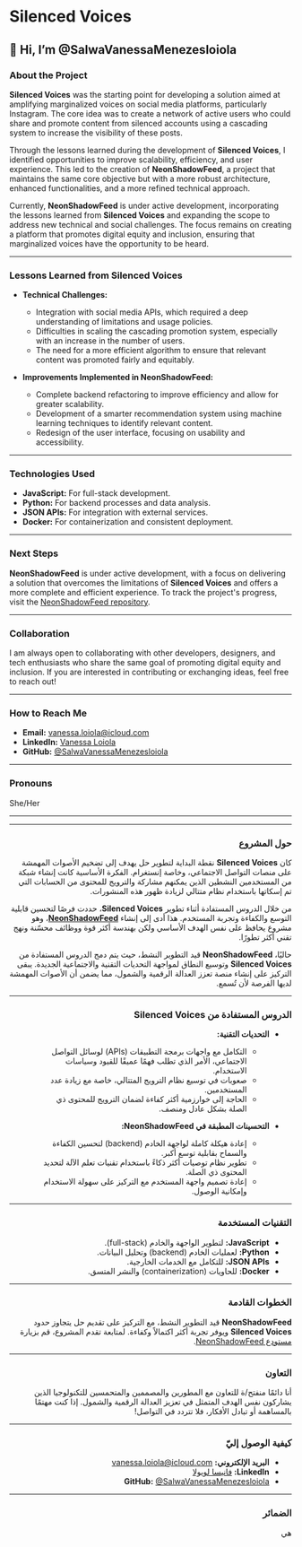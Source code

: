 
# Silenced Voices

## 👋 Hi, I’m @SalwaVanessaMenezesloiola

### About the Project  
**Silenced Voices** was the starting point for developing a solution aimed at amplifying marginalized voices on social media platforms, particularly Instagram. The core idea was to create a network of active users who could share and promote content from silenced accounts using a cascading system to increase the visibility of these posts.

Through the lessons learned during the development of **Silenced Voices**, I identified opportunities to improve scalability, efficiency, and user experience. This led to the creation of **NeonShadowFeed**, a project that maintains the same core objective but with a more robust architecture, enhanced functionalities, and a more refined technical approach.

Currently, **NeonShadowFeed** is under active development, incorporating the lessons learned from **Silenced Voices** and expanding the scope to address new technical and social challenges. The focus remains on creating a platform that promotes digital equity and inclusion, ensuring that marginalized voices have the opportunity to be heard.

---

### Lessons Learned from Silenced Voices  
- **Technical Challenges:**  
  - Integration with social media APIs, which required a deep understanding of limitations and usage policies.  
  - Difficulties in scaling the cascading promotion system, especially with an increase in the number of users.  
  - The need for a more efficient algorithm to ensure that relevant content was promoted fairly and equitably.  

- **Improvements Implemented in NeonShadowFeed:**  
  - Complete backend refactoring to improve efficiency and allow for greater scalability.  
  - Development of a smarter recommendation system using machine learning techniques to identify relevant content.  
  - Redesign of the user interface, focusing on usability and accessibility.  

---

### Technologies Used  
- **JavaScript:** For full-stack development.  
- **Python:** For backend processes and data analysis.  
- **JSON APIs:** For integration with external services.  
- **Docker:** For containerization and consistent deployment.  

---

### Next Steps  
**NeonShadowFeed** is under active development, with a focus on delivering a solution that overcomes the limitations of **Silenced Voices** and offers a more complete and efficient experience. To track the project's progress, visit the [NeonShadowFeed repository](link-to-neonshadowfeed).  

---

### Collaboration  
I am always open to collaborating with other developers, designers, and tech enthusiasts who share the same goal of promoting digital equity and inclusion. If you are interested in contributing or exchanging ideas, feel free to reach out!  

---

### How to Reach Me  
- **Email:** [vanessa.loiola@icloud.com](mailto:vanessa.loiola@icloud.com)  
- **LinkedIn:** [Vanessa Loiola](https://www.linkedin.com/in/vanessa-loiola-23a48b174/)  
- **GitHub:** [@SalwaVanessaMenezesloiola](https://github.com/SalwaVanessaMenezesloiola)  

---

### Pronouns  
She/Her  

---

---


<div dir="rtl">

### حول المشروع  
كان **Silenced Voices** نقطة البداية لتطوير حل يهدف إلى تضخيم الأصوات المهمشة على منصات التواصل الاجتماعي، وخاصة إنستغرام. الفكرة الأساسية كانت إنشاء شبكة من المستخدمين النشطين الذين يمكنهم مشاركة والترويج للمحتوى من الحسابات التي تم إسكاتها باستخدام نظام متتالي لزيادة ظهور هذه المنشورات.

من خلال الدروس المستفادة أثناء تطوير **Silenced Voices**، حددت فرصًا لتحسين قابلية التوسع والكفاءة وتجربة المستخدم. هذا أدى إلى إنشاء **[NeonShadowFeed](https://github.com/SalwaVanessaMenezesloiola/NeonShadowFeed)**، وهو مشروع يحافظ على نفس الهدف الأساسي ولكن بهندسة أكثر قوة ووظائف محسّنة ونهج تقني أكثر تطورًا.

حاليًا، **NeonShadowFeed** قيد التطوير النشط، حيث يتم دمج الدروس المستفادة من **Silenced Voices** وتوسيع النطاق لمواجهة التحديات التقنية والاجتماعية الجديدة. يبقى التركيز على إنشاء منصة تعزز العدالة الرقمية والشمول، مما يضمن أن الأصوات المهمشة لديها الفرصة لأن تُسمع.

---

### الدروس المستفادة من Silenced Voices  
- **التحديات التقنية:**  
  - التكامل مع واجهات برمجة التطبيقات (APIs) لوسائل التواصل الاجتماعي، الأمر الذي تطلب فهمًا عميقًا للقيود وسياسات الاستخدام.  
  - صعوبات في توسيع نظام الترويج المتتالي، خاصة مع زيادة عدد المستخدمين.  
  - الحاجة إلى خوارزمية أكثر كفاءة لضمان الترويج للمحتوى ذي الصلة بشكل عادل ومنصف.  

- **التحسينات المطبقة في NeonShadowFeed:**  
  - إعادة هيكلة كاملة لواجهة الخادم (backend) لتحسين الكفاءة والسماح بقابلية توسع أكبر.  
  - تطوير نظام توصيات أكثر ذكاءً باستخدام تقنيات تعلم الآلة لتحديد المحتوى ذي الصلة.  
  - إعادة تصميم واجهة المستخدم مع التركيز على سهولة الاستخدام وإمكانية الوصول.  

---

### التقنيات المستخدمة  
- **JavaScript:** لتطوير الواجهة والخادم (full-stack).  
- **Python:** لعمليات الخادم (backend) وتحليل البيانات.  
- **JSON APIs:** للتكامل مع الخدمات الخارجية.  
- **Docker:** للحاويات (containerization) والنشر المتسق.  

---

### الخطوات القادمة  
**NeonShadowFeed** قيد التطوير النشط، مع التركيز على تقديم حل يتجاوز حدود **Silenced Voices** ويوفر تجربة أكثر اكتمالاً وكفاءة. لمتابعة تقدم المشروع، قم بزيارة [مستودع NeonShadowFeed](https://github.com/SalwaVanessaMenezesloiola/NeonShadowFeed).  

---

### التعاون  
أنا دائمًا منفتح/ة للتعاون مع المطورين والمصممين والمتحمسين للتكنولوجيا الذين يشاركون نفس الهدف المتمثل في تعزيز العدالة الرقمية والشمول. إذا كنت مهتمًا بالمساهمة أو تبادل الأفكار، فلا تتردد في التواصل!  

---

### كيفية الوصول إليّ  
- **البريد الإلكتروني:** [vanessa.loiola@icloud.com](mailto:vanessa.loiola@icloud.com)  
- **LinkedIn:** [فانيسا لويولا](https://www.linkedin.com/in/vanessa-loiola-23a48b174/)  
- **GitHub:** [@SalwaVanessaMenezesloiola](https://github.com/SalwaVanessaMenezesloiola)  

---

### الضمائر  
هي  

</div>
